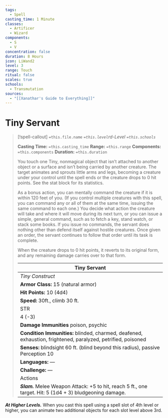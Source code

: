 ```yaml
---
tags:
  - Spell
casting_time: 1 Minute
classes:
  - Artificer
  - Wizard
components:
  - S
  - V
concentration: false
duration: 8 Hours
icon: LiWand2
level: 3
range: Touch
ritual: false
scales: true
schools:
  - Transmutation
sources:
  - "[[Xanathar's Guide to Everything]]"
---
```


# Tiny Servant

>[!spell-callout] `=this.file.name`
>*`=this.level`rd-Level `=this.schools`*
>
>**Casting Time:** `=this.casting_time`
>**Range:** `=this.range`
>**Components:** `=this.components`
>**Duration:** `=this.duration`
>
>You touch one Tiny, nonmagical object that isn’t attached to another object or a surface and isn’t being carried by another creature. The target animates and sprouts little arms and legs, becoming a creature under your control until the spell ends or the creature drops to 0 hit points. See the stat block for its statistics.
>
>As a bonus action, you can mentally command the creature if it is within 120 feet of you. (If you control multiple creatures with this spell, you can command any or all of them at the same time, issuing the same command to each one.) You decide what action the creature will take and where it will move during its next turn, or you can issue a simple, general command, such as to fetch a key, stand watch, or stack some books. If you issue no commands, the servant does nothing other than defend itself against hostile creatures. Once given an order, the servant continues to follow that order until its task is complete.
>
>When the creature drops to 0 hit points, it reverts to its original form, and any remaining damage carries over to that form.
>
>| Tiny Servant |
>| --- |
>| *Tiny Construct* |
>| **Armor Class:** 15 (natural armor) |
>| **Hit Points:** 10 (4d4) |
>| **Speed:** 30ft., climb 30 ft. |
>| STR | DEX | CON | INT | WIS | CHA |
>| 4 (-3) | 16 (+3) | 10 (+0) | 2 (-4) | 10 (+0) | 1 (-5) |
>| **Damage Immunities** poison, psychic |
>| **Condition Immunities:** blinded, charmed, deafened, exhaustion, frightened, paralyzed, petrified, poisoned |
>| **Senses:** blindsight 60 ft. (blind beyond this radius), passive Perception 10 |
>| **Languages:** — |
>| **Challenge:** — |
>| Actions |
>| ***Slam.*** Melee Weapon Attack: +5 to hit, reach 5 ft., one target. Hit: 5 (1d4 + 3) bludgeoning damage. |

***At Higher Levels.*** When you cast this spell using a spell slot of 4th level or higher, you can animate two additional objects for each slot level above 3rd.
